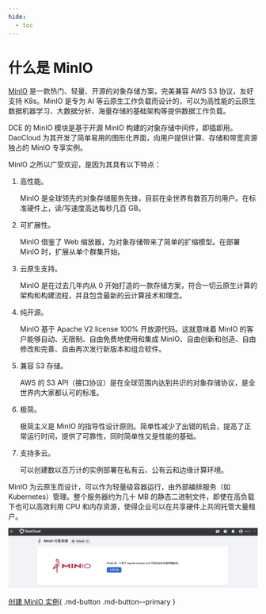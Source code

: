```yaml
---
hide:
  - toc
---
```


# 什么是 MinIO

[MinIO](https://www.minio.org.cn/) 是一款热门、轻量、开源的对象存储方案，完美兼容 AWS S3 协议，友好支持 K8s。MinIO 是专为 AI 等云原生工作负载而设计的，可以为高性能的云原生数据机器学习、大数据分析、海量存储的基础架构等提供数据工作负载。

DCE 的 MinIO 模块是基于开源 MinIO 构建的对象存储中间件，即插即用。DaoCloud 为其开发了简单易用的图形化界面，向用户提供计算、存储和带宽资源独占的 MinIO 专享实例。

MinIO 之所以广受欢迎，是因为其具有以下特点：

1. 高性能。

    MinIO 是全球领先的对象存储服务先锋，目前在全世界有数百万的用户。在标准硬件上，读/写速度高达每秒几百 GB。

2. 可扩展性。

    MinIO 借鉴了 Web 缩放器，为对象存储带来了简单的扩缩模型。在部署 MinIO 时，扩展从单个群集开始。

3. 云原生支持。

    MinIO 是在过去几年内从 0 开始打造的一款存储方案，符合一切云原生计算的架构和构建流程，并且包含最新的云计算技术和理念。

4. 纯开源。

    MinIO 基于 Apache V2 license 100% 开放源代码。这就意味着 MinIO 的客户能够自动、无限制、自由免费地使用和集成 MinIO、自由创新和创造、自由修改和完善、自由再次发行新版本和组合软件。

5. 兼容 S3 存储。

    AWS 的 S3 API（接口协议）是在全球范围内达到共识的对象存储协议，是全世界内大家都认可的标准。

6. 极简。
   
    极简主义是 MinIO 的指导性设计原则。简单性减少了出错的机会，提高了正常运行时间，提供了可靠性，同时简单性又是性能的基础。

7. 支持多云。

    可以创建数以百万计的实例部署在私有云、公有云和边缘计算环境。

MinIO 为云原生而设计，可以作为轻量级容器运行，由外部编排服务（如 Kubernetes）管理。整个服务器约为几十 MB 的静态二进制文件，即使在高负载下也可以高效利用 CPU 和内存资源，使得企业可以在共享硬件上共同托管大量租户。

![MinIO 主界面](../images/what01.png)

[创建 MinIO 实例](../user-guide/create.md){ .md-button .md-button--primary }
